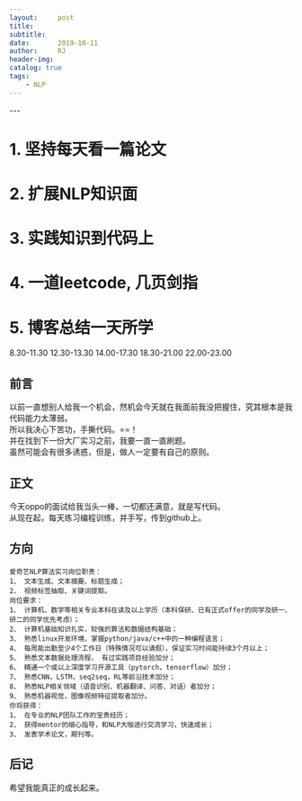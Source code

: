 ```yaml
---
layout:     post
title:      
subtitle:   
date:       2019-10-11
author:     RJ
header-img: 
catalog: true
tags:
    - NLP
---
```

<p id = "build"></p>
---


# 1. 坚持每天看一篇论文


# 2. 扩展NLP知识面


# 3. 实践知识到代码上


# 4. 一道leetcode, 几页剑指


# 5. 博客总结一天所学



8.30-11.30
12.30-13.30
14.00-17.30
18.30-21.00
22.00-23.00











## 前言
以前一直想别人给我一个机会，然机会今天就在我面前我没把握住，究其根本是我代码能力太薄弱。<br>
所以我决心下苦功，手撕代码。==！<br>
并在找到下一份大厂实习之前，我要一直一直刷题。<br>
虽然可能会有很多诱惑，但是，做人一定要有自己的原则。


## 正文
今天oppo的面试给我当头一棒，一切都还满意，就是写代码。<br>
从现在起，每天练习编程训练，并手写，传到github上。<br>



## 方向
```
爱奇艺NLP算法实习岗位职责：
1、 文本生成、文本摘要、标题生成；
2、 视频标签抽取、关键词提取。
岗位要求：
1、 计算机、数学等相关专业本科在读及以上学历（本科保研、已有正式offer的同学及研一、研二的同学优先考虑）；
2、 计算机基础知识扎实，较强的算法和数据结构基础；
3、 熟悉linux开发环境，掌握python/java/c++中的一种编程语言；
4、 每周能出勤至少4个工作日（特殊情况可以请假），保证实习时间能持续3个月以上；
5、 熟悉文本数据处理流程， 有过实践项目经验加分；
6、 精通一个或以上深度学习开源工具（pytorch，tensorflow）加分；
7、 熟悉CNN，LSTM，seq2seq，RL等前沿技术加分；
8、 熟悉NLP相关领域（语音识别、机器翻译、问答、对话）者加分；
9、 熟悉机器视觉，图像视频特征提取者加分。
你将获得：
1、 在专业的NLP团队工作的宝贵经历；
2、 获得mentor的细心指导，和NLP大咖进行交流学习，快速成长；
3、 发表学术论文，期刊等。
```



## 后记
希望我能真正的成长起来。
